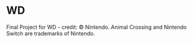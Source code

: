# WD
Final Project for WD - credit: © Nintendo. Animal Crossing and Nintendo Switch are trademarks of Nintendo.
